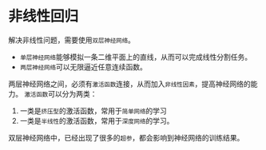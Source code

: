 <!--
 * @Author: matiastang
 * @Date: 2022-08-03 14:29:43
 * @LastEditors: matiastang
 * @LastEditTime: 2022-08-03 14:32:37
 * @FilePath: /matias-AI/md/非线性回归/非线性回归.md
 * @Description: 非线性回归
-->
# 非线性回归

解决非线性问题，需要使用`双层神经网络`。

* `单层神经网络`能够模拟一条二维平面上的直线，从而可以完成线性分割任务。
* `两层神经网络`可以无限逼近任意连续函数。

两层神经网络之间，必须有`激活函数`连接，从而加入`非线性因素`，提高神经网络的能力。
`激活函数`可以分为两类：

1. 一类是`挤压型`的激活函数，常用于`简单网络`的学习
2. 一类是`半线性`的激活函数，常用于`深度网络`的学习。

双层神经网络中，已经出现了很多的`超参`，都会影响到神经网络的训练结果。